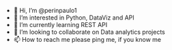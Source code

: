 - 👋 Hi, I’m @perinpaulo1
- 👀 I’m interested in Python, DataViz and API
- 🌱 I’m currently learning REST API  
- 💞️ I’m looking to collaborate on Data analytics projects
- 📫 How to reach me please ping me, if you know me

<!---
perinpaulo1/perinpaulo1 is a ✨ special ✨ repository because its `README.md` (this file) appears on your GitHub profile.
You can click the Preview link to take a look at your changes.
--->
